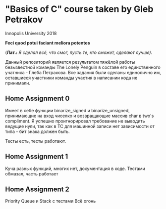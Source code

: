 # "Basics of C" course taken by Gleb Petrakov
Innopolis University 2018

**Feci quod potui faciant meliora potentes** 

(__Лат.:__ _Я сделал всё, что смог, пусть те, кто сможет, сделают лучше)._

Данный репозиторий является результатом тяжёлой работы безызвестной команды
The Lonely Penguin в составе его единственного учатника - Глеба Петракова.
Все задания были сделаны единолично им, оставшиеся участники команды участия в написании кода не принимали.

## Home Assignment 0
Имеет в себе функции binarize_signed и binarize_unsigned, 
принимающие на вход чиселко и возвращающие массив char в two's compliment.
Я успешно проигнорировал требование не выводить ведущие нули, 
так как в TC для машинной записи нет зависимости от типа - бит знака должен быть.

Тесты есть, тесты работают.

## Home Assignment 1
Куча разных функций, многих нет, документация в коде.
Тестами обмазал, часть работает

## Home Assignment 2
Priority Queue и Stack с тестами
Всё огонь
